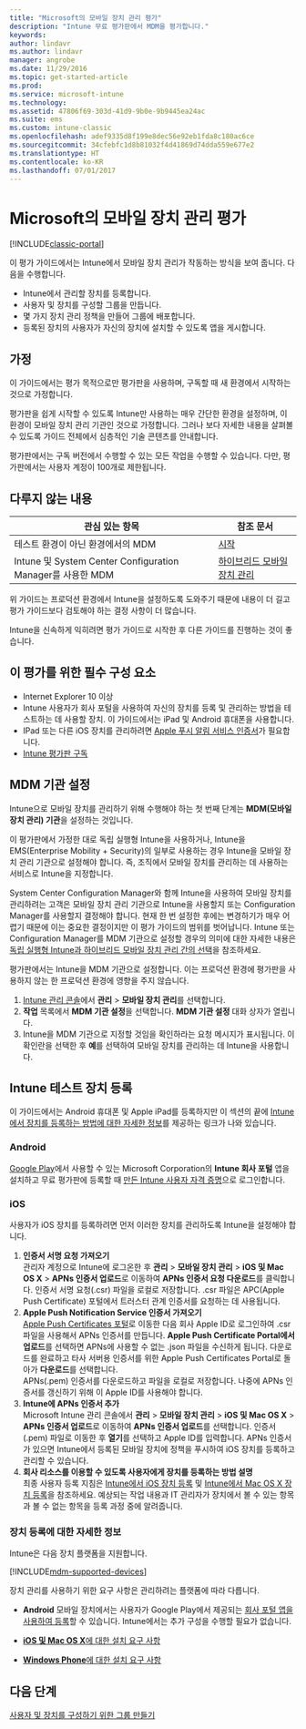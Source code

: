 ```yaml
---
title: "Microsoft의 모바일 장치 관리 평가"
description: "Intune 무료 평가판에서 MDM을 평가합니다."
keywords: 
author: lindavr
ms.author: lindavr
manager: angrobe
ms.date: 11/29/2016
ms.topic: get-started-article
ms.prod: 
ms.service: microsoft-intune
ms.technology: 
ms.assetid: 47806f69-303d-41d9-9b0e-9b9445ea24ac
ms.suite: ems
ms.custom: intune-classic
ms.openlocfilehash: adef9335d8f199e8dec56e92eb1fda8c180ac6ce
ms.sourcegitcommit: 34cfebfc1d8b81032f4d41869d74dda559e677e2
ms.translationtype: HT
ms.contentlocale: ko-KR
ms.lasthandoff: 07/01/2017
---
```

# <a name="evaluate-mobile-device-management-in-microsoft-intune"></a>Microsoft의 모바일 장치 관리 평가

[!INCLUDE[classic-portal](../includes/classic-portal.md)]

이 평가 가이드에서는 Intune에서 모바일 장치 관리가 작동하는 방식을 보여 줍니다. 다음을 수행합니다.
- Intune에서 관리할 장치를 등록합니다.
- 사용자 및 장치를 구성할 그룹을 만듭니다.
- 몇 가지 장치 관리 정책을 만들어 그룹에 배포합니다.
- 등록된 장치의 사용자가 자신의 장치에 설치할 수 있도록 앱을 게시합니다.
<!--- - Monitor the device? View a report of compliant devices?--->
<!--- - Remove the device from management--->

## <a name="assumptions"></a>가정
이 가이드에서는 평가 목적으로만 평가판을 사용하며, 구독할 때 새 환경에서 시작하는 것으로 가정합니다.

평가판을 쉽게 시작할 수 있도록 Intune만 사용하는 매우 간단한 환경을 설정하며, 이 환경이 모바일 장치 관리 기관인 것으로 가정합니다. 그러나 보다 자세한 내용을 살펴볼 수 있도록 가이드 전체에서 심층적인 기술 콘텐츠를 안내합니다.

평가판에서는 구독 버전에서 수행할 수 있는 모든 작업을 수행할 수 있습니다. 다만, 평가판에서는 사용자 계정이 100개로 제한됩니다.

## <a name="whats-not-covered"></a>다루지 않는 내용
|관심 있는 항목 |참조 문서 |
|------------------------|----------|
|테스트 환경이 아닌 환경에서의 MDM | [시작](/intune/setup-steps) |
|Intune 및 System Center Configuration Manager를 사용한 MDM | [하이브리드 모바일 장치 관리](https://docs.microsoft.com/sccm/mdm/understand/hybrid-mobile-device-management) |

위 가이드는 프로덕션 환경에서 Intune을 설정하도록 도와주기 때문에 내용이 더 길고 평가 가이드보다 검토해야 하는 결정 사항이 더 많습니다.

Intune을 신속하게 익히려면 평가 가이드로 시작한 후 다른 가이드를 진행하는 것이 좋습니다.

## <a name="prerequisites-for-this-evaluation"></a>이 평가를 위한 필수 구성 요소
- Internet Explorer 10 이상
- Intune 사용자가 회사 포털을 사용하여 자신의 장치를 등록 및 관리하는 방법을 테스트하는 데 사용할 장치. 이 가이드에서는 iPad 및 Android 휴대폰을 사용합니다.
- IPad 또는 다른 iOS 장치를 관리하려면 [Apple 푸시 알림 서비스 인증서](/intune-classic/deploy-use/set-up-ios-and-mac-management-with-microsoft-intune)가 필요합니다.
- [Intune 평가판 구독](sign-up-for-30-day-trial-microsoft-intune.md)

## <a name="set-your-mdm-authority"></a>MDM 기관 설정
Intune으로 모바일 장치를 관리하기 위해 수행해야 하는 첫 번째 단계는 **MDM(모바일 장치 관리) 기관**을 설정하는 것입니다.

이 평가판에서 가정한 대로 독립 실행형 Intune을 사용하거나, Intune을 EMS(Enterprise Mobility + Security)의 일부로 사용하는 경우 Intune을 모바일 장치 관리 기관으로 설정해야 합니다. 즉, 조직에서 모바일 장치를 관리하는 데 사용하는 서비스로 Intune을 지정합니다.

System Center Configuration Manager와 함께 Intune을 사용하여 모바일 장치를 관리하려는 고객은 모바일 장치 관리 기관으로 Intune을 사용할지 또는 Configuration Manager를 사용할지 결정해야 합니다. 현재 한 번 설정한 후에는 변경하기가 매우 어렵기 때문에 이는 중요한 결정이지만 이 평가 가이드의 범위를 벗어납니다. Intune 또는 Configuration Manager를 MDM 기관으로 설정할 경우의 의미에 대한 자세한 내용은 [독립 실행형 Intune과 하이브리드 모바일 장치 관리 간의 선택](https://docs.microsoft.com/sccm/mdm/understand/choose-between-standalone-intune-and-hybrid-mobile-device-management)을 참조하세요.

평가판에서는 Intune을 MDM 기관으로 설정합니다. 이는 프로덕션 환경에 평가판을 사용하지 않는 한 프로덕션 환경에 영향을 주지 않습니다.

1. [Intune 관리 콘솔](https://manage.microsoft.com/)에서 **관리** &gt; **모바일 장치 관리**를 선택합니다.
2. **작업** 목록에서 **MDM 기관 설정**을 선택합니다. **MDM 기관 설정** 대화 상자가 열립니다.
3. Intune을 MDM 기관으로 지정할 것임을 확인하라는 요청 메시지가 표시됩니다. 이 확인란을 선택한 후 **예**를 선택하여 모바일 장치를 관리하는 데 Intune을 사용합니다.

## <a name="enroll-your-test-devices-into-intune"></a>Intune 테스트 장치 등록

이 가이드에서는 Android 휴대폰 및 Apple iPad를 등록하지만 이 섹션의 끝에 [Intune에서 장치를 등록하는 방법에 대한 자세한 정보](#Learn-more-about-device-enrollment)를 제공하는 링크가 나와 있습니다.
### <a name="android"></a>Android
[Google Play](http://go.microsoft.com/fwlink/p/?LinkId=386612)에서 사용할 수 있는 Microsoft Corporation의 **Intune 회사 포털** 앱을 설치하고 무료 평가판에 등록할 때 [만든 Intune 사용자 자격 증명](sign-up-for-30-day-trial-microsoft-intune.md#add-users)으로 로그인합니다.

### <a name="ios"></a>iOS
사용자가 iOS 장치를 등록하려면 먼저 이러한 장치를 관리하도록 Intune을 설정해야 합니다.

1. **인증서 서명 요청 가져오기**<br/>
관리자 계정으로 Intune에 로그온한 후 **관리** > **모바일 장치 관리** > **iOS 및 Mac OS X** > **APNs 인증서 업로드**로 이동하여 **APNs 인증서 요청 다운로드**를 클릭합니다. 인증서 서명 요청(.csr) 파일을 로컬로 저장합니다. .csr 파일은 APC(Apple Push Certificate) 포털에서 트러스터 관계 인증서를 요청하는 데 사용됩니다.
2.  **Apple Push Notification Service 인증서 가져오기**<BR/>
[Apple Push Certificates 포털](https://idmsa.apple.com/IDMSWebAuth/login?appIdKey=3fbfc9ad8dfedeb78be1d37f6458e72adc3160d1ad5b323a9e5c5eb2f8e7e3e2&rv=2)로 이동한 다음 회사 Apple ID로 로그인하여 .csr 파일을 사용해서 APNs 인증서를 만듭니다. **Apple Push Certificate Portal에서 업로드**를 선택하면 APNs에 사용할 수 없는 .json 파일을 수신하게 됩니다. 다운로드를 완료하고 타사 서버용 인증서를 위한 Apple Push Certificates Portal로 돌아가 **다운로드**를 선택합니다.<br/>
APNs(.pem) 인증서를 다운로드하고 파일을 로컬로 저장합니다. 나중에 APNs 인증서를 갱신하기 위해 이 Apple ID를 사용해야 합니다.
3.  **Intune에 APNs 인증서 추가**<BR/>
Microsoft Intune 관리 콘솔에서 **관리** > **모바일 장치 관리** > **iOS 및 Mac OS X** > **APNs 인증서 업로드**로 이동하여 **APNs 인증서 업로드**를 선택합니다. 인증서(.pem) 파일로 이동한 후 **열기**를 선택하고 Apple ID를 입력합니다. APNs 인증서가 있으면 Intune에서 등록된 모바일 장치에 정책을 푸시하여 iOS 장치를 등록하고 관리할 수 있습니다.
4.  **회사 리소스를 이용할 수 있도록 사용자에게 장치를 등록하는 방법 설명**<br/>
최종 사용자 등록 지침은 [Intune에서 iOS 장치 등록](https://docs.microsoft.com/intune-user-help/enroll-your-device-in-intune-ios) 및 [Intune에서 Mac OS X 장치 등록](https://docs.microsoft.com/intune-user-help/enroll-your-device-in-intune-macos)을 참조하세요. 예상되는 작업 내용과 IT 관리자가 장치에서 볼 수 있는 항목과 볼 수 없는 항목을 등록 과정 중에 알려줍니다.


### <a name="learn-more-about-device-enrollment"></a>장치 등록에 대한 자세한 정보

Intune은 다음 장치 플랫폼을 지원합니다.

[!INCLUDE[mdm-supported-devices](../includes/mdm-supported-devices.md)]

장치 관리를 사용하기 위한 요구 사항은 관리하려는 플랫폼에 따라 다릅니다.
- **Android** 모바일 장치에서는 사용자가 Google Play에서 제공되는 [회사 포털 앱을 사용하여 등록](/intune-classic/deploy-use/set-up-android-management-with-microsoft-intune)할 수 있습니다. Intune에서는 추가 구성을 수행할 필요가 없습니다.
- [**iOS 및 Mac OS X**에 대한 설치 요구 사항](/intune-classic/deploy-use/set-up-ios-and-mac-management-with-microsoft-intune)

- [**Windows Phone**에 대한 설치 요구 사항](/intune-classic/deploy-use/set-up-windows-phone-8.0-management-with-microsoft-intune)






## <a name="next-steps"></a>다음 단계
[사용자 및 장치를 구성하기 위한 그룹 만들기](get-started-with-a-30-day-trial-of-microsoft-intune-step-3.md)
